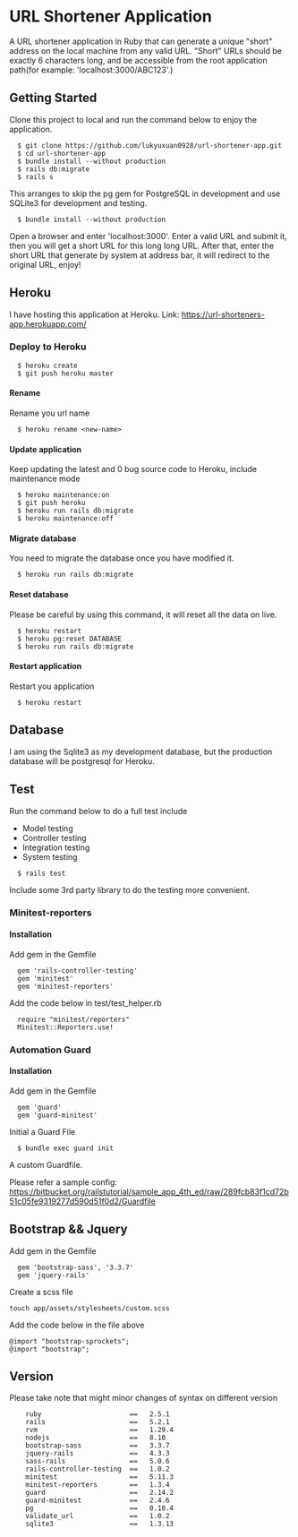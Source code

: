 # URL Shortener Application

A URL shortener application in Ruby that can generate a unique "short" address on the local machine from any valid URL. "Short" URLs should be exactly 6 characters long, and be accessible from the root application path(for example: 'localhost:3000/ABC123'.)

## Getting Started

Clone this project to local and run the command below to enjoy the application.

```
  $ git clone https://github.com/lukyuxuan0928/url-shortener-app.git
  $ cd url-shortener-app
  $ bundle install --without production
  $ rails db:migrate
  $ rails s
```

This arranges to skip the pg gem for PostgreSQL in development and use SQLite3 for development and testing.

```
  $ bundle install --without production
```

Open a browser and enter 'localhost:3000'. Enter a valid URL and submit it, then you will get a short URL for this long long URL. After that, enter the short URL that generate by system at address bar, it will redirect to the original URL, enjoy!

## Heroku

I have hosting this application at Heroku.
Link: https://url-shorteners-app.herokuapp.com/

### Deploy to Heroku

```
  $ heroku create
  $ git push heroku master
```

#### Rename

Rename you url name
```
  $ heroku rename <new-name>
```

#### Update application

Keep updating the latest and 0 bug source code to Heroku, include maintenance mode

```
  $ heroku maintenance:on
  $ git push heroku
  $ heroku run rails db:migrate
  $ heroku maintenance:off
```

#### Migrate database

You need to migrate the database once you have modified it.

```
  $ heroku run rails db:migrate
```

#### Reset database

Please be careful by using this command, it will reset all the data on live.

```
  $ heroku restart
  $ heroku pg:reset DATABASE
  $ heroku run rails db:migrate
```

#### Restart application

Restart you application

```
  $ heroku restart
```

## Database

I am using the Sqlite3 as my development database, but the production database will be postgresql for Heroku.

## Test

Run the command below to do a full test include
  - Model testing
  - Controller testing
  - Integration testing
  - System testing

```
  $ rails test
```

Include some 3rd party library to do the testing more convenient.

### Minitest-reporters

#### Installation

Add gem in the Gemfile

```
  gem 'rails-controller-testing'
  gem 'minitest'
  gem 'minitest-reporters'
```

Add the code below in test/test_helper.rb

```
  require "minitest/reporters"
  Minitest::Reporters.use!

```

### Automation Guard

#### Installation

Add gem in the Gemfile

```
  gem 'guard'
  gem 'guard-minitest'
```

Initial a Guard File

```
  $ bundle exec guard init
```

A custom Guardfile.

Please refer a sample config: https://bitbucket.org/railstutorial/sample_app_4th_ed/raw/289fcb83f1cd72b51c05fe9319277d590d51f0d2/Guardfile


## Bootstrap && Jquery

Add gem in the Gemfile

```
  gem 'bootstrap-sass', '3.3.7'
  gem 'jquery-rails'
```

Create a scss file

```
touch app/assets/stylesheets/custom.scss
```

Add the code below in the file above

```
@import "bootstrap-sprockets";
@import "bootstrap";
```

## Version

Please take note that might minor changes of syntax on different version

```
    ruby                      ==   2.5.1
    rails                     ==   5.2.1
    rvm                       ==   1.29.4
    nodejs                    ==   8.10
    bootstrap-sass            ==   3.3.7
    jquery-rails              ==   4.3.3
    sass-rails                ==   5.0.6
    rails-controller-testing  ==   1.0.2
    minitest                  ==   5.11.3
    minitest-reporters        ==   1.3.4
    guard                     ==   2.14.2
    guard-minitest            ==   2.4.6
    pg                        ==   0.18.4
    validate_url              ==   1.0.2
    sqlite3                   ==   1.3.13
```
